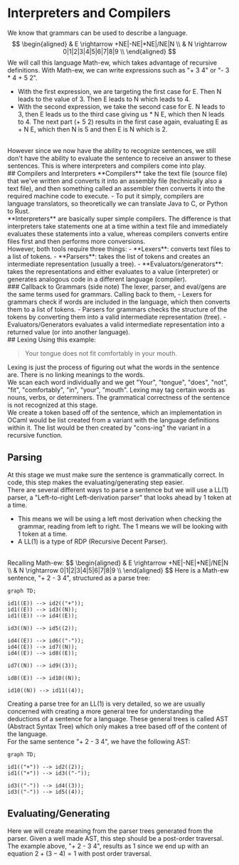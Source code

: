 # Interpreters and Compilers
We know that grammars can be used to describe a language.
$$
\begin{aligned}
& E \rightarrow +NE|-NE|*NE|/NE|N \\
& N \rightarrow 0|1|2|3|4|5|6|7|8|9 \\
\end{aligned}
$$
We will call this language Math-ew, which takes advantage of recursive definitions.
With Math-ew, we can write expressions such as "+ 3 4" or "- 3 \* 4 + 5 2". 
- With the first expression, we are targeting the first case for E. Then N leads to the value of 3. Then E leads to N which leads to 4.
- With the second expression, we take the second case for E. N leads to 3, then E leads us to the third case giving us \* N E, which then N leads to 4. The next part (+ 5 2) results in the first case again, evaluating E as + N E, which then N is 5 and then E is N which is 2.
<br>
However since we now have the ability to recognize sentences, we still don't have the ability to evaluate the sentence to receive an answer to these sentences. This is where interpreters and compilers come into play. <br>
## Compilers and Interpreters
**Compilers** take the text file (source file) that we've written and converts it into an assembly file (technically also a text file), and then something called an assembler then converts it into the required machine code to execute. 
- To put it simply, compilers are language translators, so theoretically we can translate Java to C, or Python to Rust.<br>
**Interpreters** are basically super simple compilers. The difference is that interpreters take statements one at a time within a text file and immediately evaluates these statements into a value, whereas compilers converts entire files first and then performs more conversions.
<br>
However, both tools require three things:
- **Lexers**: converts text files to a list of tokens.
- **Parsers**: takes the list of tokens and creates an intermediate representation (usually a tree).
- **Evaluators/generators**: takes the representations and either evaluates to a value (interpreter) or generates analogous code in a different language (compiler).<br>
### Callback to Grammars
(side note) The lexer, parser, and eval/gens are the same terms used for grammars. Calling back to them,
- Lexers for grammars check if words are included in the language, which then converts them to a list of tokens.
- Parsers for grammars checks the structure of the tokens by converting them into a valid intermediate representation (tree).
- Evaluators/Generators evaluates a valid intermediate representation into a returned value (or into another language).
<br>
## Lexing
Using this example:

> Your tongue does not fit comfortably in your mouth.

Lexing is just the process of figuring out what the words in the sentence are. There is no linking meanings to the words. <br>
We scan each word individually and we get "Your", "tongue", "does", "not", "fit", "comfortably", "in", "your", "mouth". Lexing may tag certain words as nouns, verbs, or determiners. The grammatical correctness of the sentence is not recognized at this stage.<br>
We create a token based off of the sentence, which an implementation in OCaml would be list created from a variant with the language definitions within it. The list would be then created by "cons-ing" the variant in a recursive function.
## Parsing
At this stage we must make sure the sentence is grammatically correct. In code, this step makes the evaluating/generating step easier. <br>
There are several different ways to parse a sentence but we will use a LL(1) parser, a "Left-to-right Left-derivation parser" that looks ahead by 1 token at a time. 
- This means we will be using a left most derivation when checking the grammar, reading from left to right. The 1 means we will be looking with 1 token at a time.
- A LL(1) is a type of RDP (Recursive Decent Parser).
<br>
Recalling Math-ew:
$$
\begin{aligned}
& E \rightarrow +NE|-NE|*NE|/NE|N \\
& N \rightarrow 0|1|2|3|4|5|6|7|8|9 \\
\end{aligned}
$$
Here is a Math-ew sentence, "+ 2 - 3 4", structured as a parse tree:

```mermaid
graph TD;

id1((E)) --> id2(("+"));
id1((E)) --> id3((N));
id1((E)) --> id4((E));

id3((N)) --> id5((2));

id4((E)) --> id6(("-"));
id4((E)) --> id7((N));
id4((E)) --> id8((E));

id7((N)) --> id9((3));

id8((E)) --> id10((N));

id10((N)) --> id11((4));
```
Creating a parse tree for an LL(1) is very detailed, so we are usually concerned with creating a more general tree for understanding the deductions of a sentence for a language. These general trees is called AST (Abstract Syntax Tree) which only makes a tree based off of the content of the language.<br>
For the same sentence "+ 2 - 3 4", we have the following AST:
```mermaid
graph TD;

id1(("+")) --> id2((2));
id1(("+")) --> id3(("-"));

id3(("-")) --> id4((3));
id3(("-")) --> id5((4));
```
## Evaluating/Generating
Here we will create meaning from the parser trees generated from the parser. Given a well made AST, this step should be a post-order traversal. <br>
The example above, "+ 2 - 3 4", results as 1 since we end up with an equation ${2 + (3 - 4) = 1}$  with post order traversal.
